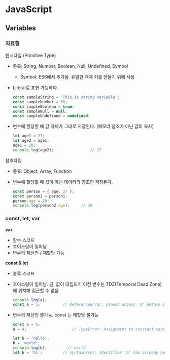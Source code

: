 # JavaScript

## Variables

### 자료형

원시타입 (Primitive Type)

* 종류: String, Number, Boolean, Null, Undefined, Symbol

  * Symbol: ES6에서 추가됨. 유일한 객체 키를 만들기 위해 사용

* Literal로 표현 가능하다.

  ```js
  const sampleString = 'This is string variable';
  const sampleNumber = 50;
  const sampleBoolean = true;
  const sampleNull = null;
  const sampleUndefined = undefined;
  ```

* 변수에 할당할 때 값 자체가 그대로 저장된다. (메모리 참조가 아닌 값의 복사)

  ```js
  let age1 = 27;
  let age2 = age1;
  age1 = 28;
  console.log(age2); 				// 27
  ```

참조타입

* 종류: Object, Array, Function

* 변수에 할당할 때 값이 아닌 데이터의 참조만 저장된다.

  ```js
  const person = { age: 27 };
  const person2 = person1;
  person.age = 28;
  console.log(person2.age);		// 28
  ```



### const, let, var

**var**

* 함수 스코프
* 호이스팅이 일어남
* 변수의 재선언 / 재할당 가능

**const & let**

* 블록 스코프

* 호이스팅이 일어남. 단, 값이 대입되기 이전 변수는 TDZ(Temporal Dead Zone)에 위치해 접근할 수 없음

  ```js
  console.log(a);
  const a = 5;			// ReferenceError: Cannot access 'a' before initialization
  ```

* 변수의 재선언 불가능, const 는 재할당 불가능

  ```js
  const a = 5;
  a = 4;					// TypeError: Assignment to constant variable.
  ```

  ```js
  let b = 'hello';
  b = 'world';
  console.log(b);	      // world
  let b = 'hi';			// SyntaxError: Identifier 'b' has already been declared
  ```

  

